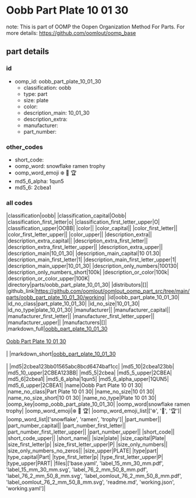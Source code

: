 # Oobb Part Plate 10 01 30  

note: This is part of OOMP the Oopen Organization Method For Parts. For more details: https://github.com/oomlout/oomp_base

##  part details





### id
* oomp_id: oobb_part_plate_10_01_30
  * classification: oobb
  * type: part
  * size: plate
  * color: 
  * description_main: 10_01_30
  * description_extra: 
  * manufacturer: 
  * part_number: 

### other_codes
* short_code: 
* oomp_word: snowflake ramen trophy
* oomp_word_emoji :snowflake: :ramen: :trophy:
* md5_6_alpha: 1qun5
* md5_6: 2cbea1

### all codes 
|classification|oobb|
|classification_capital|Oobb|
|classification_first_letter|o|
|classification_first_letter_upper|O|
|classification_upper|OOBB|
|color||
|color_capital||
|color_first_letter||
|color_first_letter_upper||
|color_upper||
|description_extra||
|description_extra_capital||
|description_extra_first_letter||
|description_extra_first_letter_upper||
|description_extra_upper||
|description_main|10_01_30|
|description_main_capital|10 01.30|
|description_main_first_letter|1|
|description_main_first_letter_upper|1|
|description_main_upper|10_01_30|
|description_only_numbers|100130|
|description_only_numbers_short|100k|
|description_or_color|100k|
|description_or_color_upper|100K|
|directory|parts/oobb_part_plate_10_01_30|
|distributors|[]|
|github_link|https://github.com/oomlout/oomlout_oomp_part_src/tree/main/parts/oobb_part_plate_10_01_30/working|
|id|oobb_part_plate_10_01_30|
|id_no_class|part_plate_10_01_30|
|id_no_size|10_01_30|
|id_no_type|plate_10_01_30|
|manufacturer||
|manufacturer_capital||
|manufacturer_first_letter||
|manufacturer_first_letter_upper||
|manufacturer_upper||
|manufacturers|[]|
|markdown_full|[oobb_part_plate_10_01_30](https://github.com/oomlout/oomlout_oomp_part_src/tree/main/parts/oobb_part_plate_10_01_30/working)<br>[](https://github.com/oomlout/oomlout_oomp_part_src/tree/main/parts/oobb_part_plate_10_01_30/working)<br>[Oobb Part Plate 10 01 30](https://github.com/oomlout/oomlout_oomp_part_src/tree/main/parts/oobb_part_plate_10_01_30/working)<br><br>|
|markdown_short|[oobb_part_plate_10_01_30](https://github.com/oomlout/oomlout_oomp_part_src/tree/main/parts/oobb_part_plate_10_01_30/working)<br><br>|
|md5|2cbea123bb01565abc8bcd6474baf1cc|
|md5_10|2cbea123bb|
|md5_10_upper|2CBEA123BB|
|md5_5|2cbea|
|md5_5_upper|2CBEA|
|md5_6|2cbea1|
|md5_6_alpha|1qun5|
|md5_6_alpha_upper|1QUN5|
|md5_6_upper|2CBEA1|
|name|Oobb Part Plate 10 01 30|
|name_no_class|Part Plate 10 01 30|
|name_no_size|10 01 30|
|name_no_size_short|10 01 30|
|name_no_type|Plate 10 01 30|
|oomp_key|oomp_oobb_part_plate_10_01_30|
|oomp_word|snowflake ramen trophy|
|oomp_word_emoji|:snowflake: :ramen: :trophy:|
|oomp_word_emoji_list|[':snowflake:', ':ramen:', ':trophy:']|
|oomp_word_list|['snowflake', 'ramen', 'trophy']|
|part_number||
|part_number_capital||
|part_number_first_letter||
|part_number_first_letter_upper||
|part_number_upper||
|short_code||
|short_code_upper||
|short_name||
|size|plate|
|size_capital|Plate|
|size_first_letter|p|
|size_first_letter_upper|P|
|size_only_numbers||
|size_only_numbers_no_zeros||
|size_upper|PLATE|
|type|part|
|type_capital|Part|
|type_first_letter|p|
|type_first_letter_upper|P|
|type_upper|PART|
|files|['base.yaml', 'label_15_mm_30_mm.pdf', 'label_15_mm_30_mm.svg', 'label_76_2_mm_50_8_mm.pdf', 'label_76_2_mm_50_8_mm.svg', 'label_oomlout_76_2_mm_50_8_mm.pdf', 'label_oomlout_76_2_mm_50_8_mm.svg', 'readme.md', 'working.json', 'working.yaml']|
